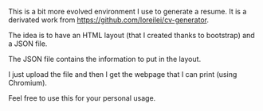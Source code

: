 This is a bit more evolved environment I use to generate a resume. It is a derivated work from https://github.com/loreilei/cv-generator.

The idea is to have an HTML layout (that I created thanks to bootstrap) and a JSON file.

The JSON file contains the information to put in the layout.

I just upload the file and then I get the webpage that I can print (using Chromium).

Feel free to use this for your personal usage.